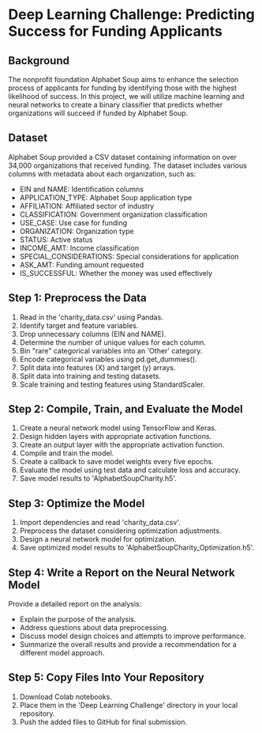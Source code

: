 # Deep Learning Challenge: Predicting Success for Funding Applicants

## Background
The nonprofit foundation Alphabet Soup aims to enhance the selection process of applicants for funding by identifying those with the highest likelihood of success. In this project, we will utilize machine learning and neural networks to create a binary classifier that predicts whether organizations will succeed if funded by Alphabet Soup.

## Dataset
Alphabet Soup provided a CSV dataset containing information on over 34,000 organizations that received funding. The dataset includes various columns with metadata about each organization, such as:
- EIN and NAME: Identification columns
- APPLICATION_TYPE: Alphabet Soup application type
- AFFILIATION: Affiliated sector of industry
- CLASSIFICATION: Government organization classification
- USE_CASE: Use case for funding
- ORGANIZATION: Organization type
- STATUS: Active status
- INCOME_AMT: Income classification
- SPECIAL_CONSIDERATIONS: Special considerations for application
- ASK_AMT: Funding amount requested
- IS_SUCCESSFUL: Whether the money was used effectively

## Step 1: Preprocess the Data
1. Read in the 'charity_data.csv' using Pandas.
2. Identify target and feature variables.
3. Drop unnecessary columns (EIN and NAME).
4. Determine the number of unique values for each column.
5. Bin "rare" categorical variables into an 'Other' category.
6. Encode categorical variables using pd.get_dummies().
7. Split data into features (X) and target (y) arrays.
8. Split data into training and testing datasets.
9. Scale training and testing features using StandardScaler.

## Step 2: Compile, Train, and Evaluate the Model
1. Create a neural network model using TensorFlow and Keras.
2. Design hidden layers with appropriate activation functions.
3. Create an output layer with the appropriate activation function.
4. Compile and train the model.
5. Create a callback to save model weights every five epochs.
6. Evaluate the model using test data and calculate loss and accuracy.
7. Save model results to 'AlphabetSoupCharity.h5'.

## Step 3: Optimize the Model
1. Import dependencies and read 'charity_data.csv'.
2. Preprocess the dataset considering optimization adjustments.
3. Design a neural network model for optimization.
4. Save optimized model results to 'AlphabetSoupCharity_Optimization.h5'.

## Step 4: Write a Report on the Neural Network Model
Provide a detailed report on the analysis:
- Explain the purpose of the analysis.
- Address questions about data preprocessing.
- Discuss model design choices and attempts to improve performance.
- Summarize the overall results and provide a recommendation for a different model approach.

## Step 5: Copy Files Into Your Repository
1. Download Colab notebooks.
2. Place them in the 'Deep Learning Challenge' directory in your local repository.
3. Push the added files to GitHub for final submission.
